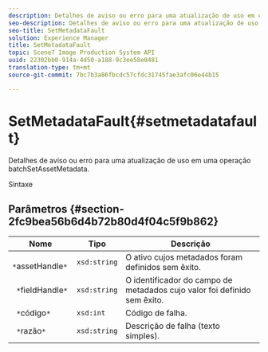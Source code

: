 ```yaml
---
description: Detalhes de aviso ou erro para uma atualização de uso em uma operação batchSetAssetMetadata.
seo-description: Detalhes de aviso ou erro para uma atualização de uso em uma operação batchSetAssetMetadata.
seo-title: SetMetadataFault
solution: Experience Manager
title: SetMetadataFault
topic: Scene7 Image Production System API
uuid: 22302bb0-914a-4d50-a188-9c3ee58e0481
translation-type: tm+mt
source-git-commit: 7bc7b3a86fbcdc57cfdc31745fae3afc06e44b15

---
```



# SetMetadataFault{#setmetadatafault}

Detalhes de aviso ou erro para uma atualização de uso em uma operação batchSetAssetMetadata.

Sintaxe

## Parâmetros {#section-2fc9bea56b6d4b72b80d4f04c5f9b862}

| Nome | Tipo | Descrição |
|---|---|---|
| ` *`assetHandle`*` | `xsd:string` | O ativo cujos metadados foram definidos sem êxito. |
| ` *`fieldHandle`*` | `xsd:string` | O identificador do campo de metadados cujo valor foi definido sem êxito. |
| ` *`código`*` | `xsd:int` | Código de falha. |
| ` *`razão`*` | `xsd:string` | Descrição de falha (texto simples). |


